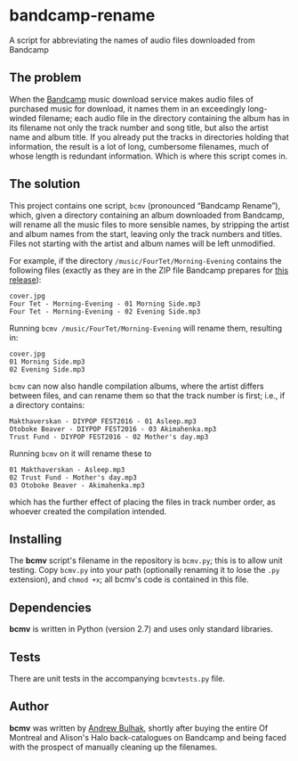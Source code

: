 # bandcamp-rename
A script for abbreviating the names of audio files downloaded from Bandcamp

## The problem

When the [Bandcamp](http://bandcamp.com) music download service makes audio files of purchased music for download, it names them in an exceedingly long-winded filename; each audio file in the directory containing the album has in its filename not only the track number and song title, but also the artist name and album title. If you already put the tracks in directories holding that information, the result is a lot of long, cumbersome filenames, much of whose length is redundant information.  Which is where this script comes in.

## The solution

This project contains one script, `bcmv` (pronounced “Bandcamp Rename”), which, given a directory containing an album downloaded from Bandcamp, will rename all the music files to more sensible names, by stripping the artist and album names from the start, leaving only the track numbers and titles. Files not starting with the artist and album names will be left unmodified. 

For example, if the directory `/music/FourTet/Morning-Evening` contains the following files (exactly as they are in the ZIP file Bandcamp prepares for [this release](https://fourtet.bandcamp.com/album/morning-evening)):
```
cover.jpg
Four Tet - Morning-Evening - 01 Morning Side.mp3
Four Tet - Morning-Evening - 02 Evening Side.mp3

```

Running `bcmv /music/FourTet/Morning-Evening` will rename them, resulting in:
```
cover.jpg
01 Morning Side.mp3
02 Evening Side.mp3
```

`bcmv` can now also handle compilation albums, where the artist differs between files, and can rename them so that the track number is first; i.e., if a directory contains:
```
Makthaverskan - DIYPOP FEST2016 - 01 Asleep.mp3
Otoboke Beaver - DIYPOP FEST2016 - 03 Akimahenka.mp3
Trust Fund - DIYPOP FEST2016 - 02 Mother's day.mp3
```

Running `bcmv` on it will rename these to

```
01 Makthaverskan - Asleep.mp3
02 Trust Fund - Mother's day.mp3
03 Otoboke Beaver - Akimahenka.mp3
```

which has the further effect of placing the files in track number order, as whoever created the compilation intended.

## Installing

The **bcmv** script's filename in the repository is `bcmv.py`; this is to allow unit testing. 
Copy `bcmv.py` into your path (optionally renaming it to lose the `.py` extension), and `chmod +x`; all bcmv's code is contained in this file.

## Dependencies

**bcmv** is written in Python (version 2.7) and uses only standard libraries.

## Tests

There are unit tests in the accompanying `bcmvtests.py` file.

## Author

**bcmv** was written by [Andrew Bulhak](http://dev.null.org/acb/), shortly after buying the entire Of Montreal and Alison's Halo back-catalogues on Bandcamp and being faced with the prospect of manually cleaning up the filenames.
